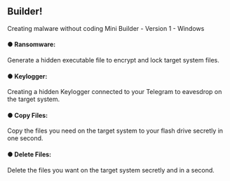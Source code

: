 <h2>Builder!</h2>
Creating malware without coding
Mini Builder - Version 1 - Windows



<h4>● Ransomware:</h4>Generate a hidden executable file to encrypt and lock target system files.

<h4>● Keylogger:</h4>Creating a hidden Keylogger connected to your Telegram to eavesdrop on the target system.

<h4>● Copy Files:</h4>Copy the files you need on the target system to your flash drive secretly in one second.

<h4>● Delete Files:</h4>Delete the files you want on the target system secretly and in a second.
